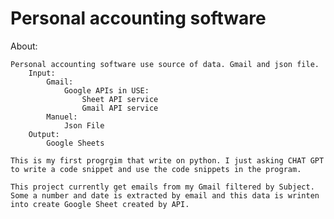 # Personal accounting software

About:

    Personal accounting software use source of data. Gmail and json file.
        Input:
            Gmail:
                Google APIs in USE:
                    Sheet API service
                    Gmail API service
            Manuel:
                Json File
        Output:
            Google Sheets

    This is my first progrgim that write on python. I just asking CHAT GPT to write a code snippet and use the code snippets in the program.

    This project currently get emails from my Gmail filtered by Subject. Some a number and date is extracted by email and this data is wrinten into create Google Sheet created by API.

